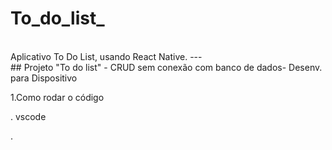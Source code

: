 # To_do_list_
<br>
Aplicativo To Do List, usando React Native.
---
<br>
## Projeto "To do list" - CRUD sem conexão com banco de dados- Desenv. para Dispositivo


1.Como rodar o código

. vscode

.

